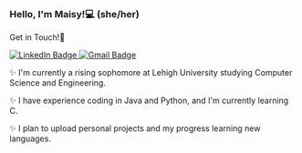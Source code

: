 ### Hello, I'm Maisy!💻 (she/her)
Get in Touch!📧
<div id="badges">
  <a href="https://www.linkedin.com/in/maisy-earl/">
    <img src="https://img.shields.io/badge/LinkedIn-blue?style=for-the-badge&logo=linkedin&logoColor=white" alt="LinkedIn Badge"/>
  </a>
  <a href="maisyeliza34@gmail.com">
    <img src="https://img.shields.io/badge/Gmail-red?style=for-the-badge&logo=gmail&logoColor=white" alt="Gmail Badge"/>
  </a>
</div>


✨ I'm currently a rising sophomore at Lehigh University studying Computer Science and Engineering.

✨ I have experience coding in Java and Python, and I'm currently learning C.

✨ I plan to upload personal projects and my progress learning new languages.


